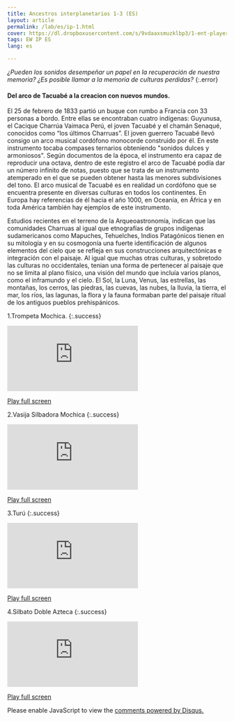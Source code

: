 ```yaml
---
title: Ancestros interplanetarios 1-3 (ES)
layout: article
permalink: /lab/es/ip-1.html
cover: https://dl.dropboxusercontent.com/s/9vdaaxsmuzklbp3/1-ent-player-yellow.jpg?raw=1
tags: EW IP ES
lang: es

---
```



*¿Pueden los sonidos desempeñar un papel en la recuperación de nuestra memoria? 
¿Es posible llamar a la memoria de culturas perdidas?*
{:.error}


#### Del arco de Tacuabé a la creacion con nuevos mundos.

El 25 de febrero de 1833 partió un buque con rumbo a Francia con 33 personas a bordo. Entre ellas se encontraban cuatro indígenas: Guyunusa, el Cacique Charrúa Vaimaca Perú, el joven Tacuabé y el chamán Senaqué, conocidos como “los últimos Charruas”. El joven guerrero Tacuabé llevó consigo un arco musical cordófono monocorde construido por él. En este instrumento tocaba compases ternarios obteniendo "sonidos dulces y armoniosos". Según documentos de la época, el instrumento era capaz de reproducir una octava, dentro de este registro el arco de Tacuabé podía dar un número infinito de notas, puesto que se trata de un instrumento atemperado en el que se pueden obtener hasta las menores subdivisiones del tono. El arco musical de Tacuabé es en realidad un cordófono que se encuentra presente en diversas culturas en todos los continentes. En Europa hay referencias de él hacia el año 1000, en Oceanía, en África y en toda América también hay ejemplos de este instrumento. 

Estudios recientes en el terreno de la Arqueoastronomía, indican que las comunidades Charruas al igual que etnografías de grupos indígenas sudamericanos como Mapuches, Tehuelches, Indios Patagónicos tienen en su mitología y en su cosmogonía una fuerte identificación de algunos elementos del cielo  que se refleja en sus construcciones arquitectónicas e integración con el paisaje. Al igual que muchas otras culturas, y sobretodo las culturas no occidentales, tenian una forma de pertenecer al paisaje que no se limita al plano físico, una visión del mundo que incluía varios planos, como el inframundo y el cielo. El Sol, la Luna, Venus, las estrellas, las montañas, los cerros, las piedras, las cuevas, las nubes, la lluvia, la tierra, el mar, los ríos, las lagunas, la flora y la fauna formaban parte del paisaje ritual de los antiguos pueblos prehispánicos.


1.Trompeta Mochica.
{:.success}
<div class="container">
  <iframe class="responsive-iframe" src="https://play.maar.world/?g=8&s=0&c=3" style="border: 0" ></iframe>
</div>

<a href="https://play.maar.world/?g=8&s=0&c=3 " rel="Maar World Player" target="_blank"> Play full screen</a> 

2.Vasija Silbadora Mochica
{:.success}
<div class="container">
  <iframe class="responsive-iframe" src="https://play.maar.world/?g=8&s=0&c=4" style="border: 0" ></iframe>
</div>

<a href="https://play.maar.world/?g=8&s=0&c=4 " rel="Maar World Player" target="_blank"> Play full screen</a> 

3.Turú
{:.success}
<div class="container">
  <iframe class="responsive-iframe" src="https://play.maar.world/?g=8&s=0&c=5" style="border: 0" ></iframe>
</div>

<a href="https://play.maar.world/?g=8&s=0&c=5 " rel="Maar World Player" target="_blank"> Play full screen</a> 

4.Silbato Doble Azteca
{:.success}
<div class="container">
  <iframe class="responsive-iframe" src="https://play.maar.world/?g=8&s=0&c=6" style="border: 0" ></iframe>
</div>

<a href="https://play.maar.world/?g=8&s=0&c=6 " rel="Maar World Player" target="_blank"> Play full screen</a> 

<div id="disqus_thread"></div>
<script>
    /**
    *  RECOMMENDED CONFIGURATION VARIABLES: EDIT AND UNCOMMENT THE SECTION BELOW TO INSERT DYNAMIC VALUES FROM YOUR PLATFORM OR CMS.
    *  LEARN WHY DEFINING THESE VARIABLES IS IMPORTANT: https://disqus.com/admin/universalcode/#configuration-variables    */
    var disqus_config = function () {
        this.page.url = "{{ page.url | absolute_url }}";
        this.page.identifier = "{{ page.id }}";
    };
    (function() { // DON'T EDIT BELOW THIS LINE
    var d = document, s = d.createElement('script');
    s.src = 'https://maar-world.disqus.com/embed.js';
    s.setAttribute('data-timestamp', +new Date());
    (d.head || d.body).appendChild(s);
    })();
</script>
<noscript>Please enable JavaScript to view the <a href="https://disqus.com/?ref_noscript">comments powered by Disqus.</a></noscript>

